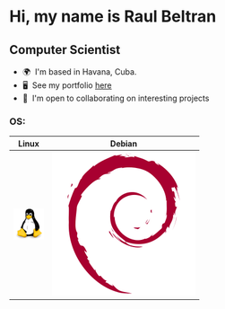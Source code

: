 Hi, my name is Raul Beltran
================================

Computer Scientist
------------------------
* 🌍  I'm based in Havana, Cuba.
* 🖥️  See my portfolio [here](https://rb58853.github.io/CV/)
* 🤝  I'm open to collaborating on interesting projects

### OS:

| Linux  | Debian |
|----------|----------|
| <img src="https://github.com/devicons/devicon/blob/master/icons/linux/linux-original.svg" title="Linux" alt="Linux" width="55" height="55"/> | <img src="https://github.com/devicons/devicon/blob/master/icons/debian/debian-original.svg"/>|

